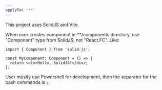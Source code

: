 ```yaml
---
applyTo: '**'
---
```


This project uses SolidJS and Vite.

When user creates component in \*\*/components directory, use "Component" type from SolidJS, not "React.FC".
Like:

```tsx
import { Component } from 'solid-js';

const MyComponent: Component = () => {
  return <div>Hello, SolidJS!</div>;
};
```

User mostly use Powershell for development, then the separator for the bash commands is `;`.
